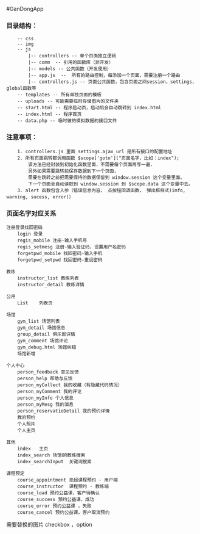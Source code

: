 #GanDongApp

### 目录结构：
		-- css 
		-- img
		-- js
		    |-- controllers -- 单个页面独立逻辑
		    |-- comm  -- 引用的函数库（非开发）
		    |-- models -- 公共函数（开发使用）
		    |-- app.js  --  所有的路由控制，每添加一个页面，需要注册一个路由
		    |-- controllers.js -- 页面公共函数，包含页面之间session，settings，global函数等
		-- templates -- 所有单独页面的模板
		-- uploads -- 可能需要临时存储图片的文件夹
		-- start.html -- 程序启动页，启动后会自动跳转到 index.html
		-- index.html -- 程序首页
		-- data.php -- 临时做的模拟数据的接口文件
  
### 注意事项：
		1. controllers.js 里面 settings.ajax_url 是所有接口的配置地址
        2. 所有页面跳转都调用函数 $scope['goto']("页面名字，比如：index"); 
            该方法已经封装到初始化函数里面，不需要每个页面再写一遍，
            另外如果需要跳转前保存数据到下一个页面，
            需要在跳转之前把需要保持的数据保留到 window.session 这个变量里面。
            下一个页面会自动读取到 window.session 到 $scope.data 这个变量中去。
        3. alert 函数包含入参（错误信息内容， 点按钮回调函数， 弹出框样式(imfo, warning, sucess, error)）


### 页面名字对应关系

    注册登录找回密码
        login 登录    
        regis_mobile 注册-输入手机号
        regis_setmesg 注册-输入验证码，设置用户名密码
        forgetpwd_mobile 找回密码-输入手机
        forgetpwd_setpwd 找回密码-重设密码

    教练
        instructor_list 教练列表
        instructor_detail 教练详情

    公用
        List    列表页

    场馆
        gym_list 场馆列表
        gym_detail 场馆信息    
        group_detail 俱乐部详情    
        gym_comment 场馆评论
        gym_debug.html 场馆纠错
        场馆新增

    个人中心
        person_feedback 意见反馈
        person_help 帮助与反馈
        person_myCollect 我的收藏（有隐藏代码情况）
        person_myComment 我的评论
        person_myInfo 个人信息
        person_myMesg 我的消息
        person_reservatioDetail 我的预约详情
        我的预约
        个人照片
        个人主页

    其他
        index   主页
        index_search 场馆OR教练搜索    
        index_searchInput  关键词搜索

    课程预定
        course_appointment 发起课程预约 - 用户端
        course_instructor  课程预约 - 教练端
        course_load 预约公益课，客户待确认
        course_success 预约公益课，成功
        course_error 预约公益课 ，失败
        course_cancel 预约公益课，客户取消预约

需要替换的图片
    checkbox ，option


